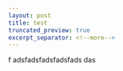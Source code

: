 ```yaml
---
layout: post
title: test
truncated_preview: true
excerpt_separator: <!--more-->
---
```


f
adsfadsfadsfadsfads das
